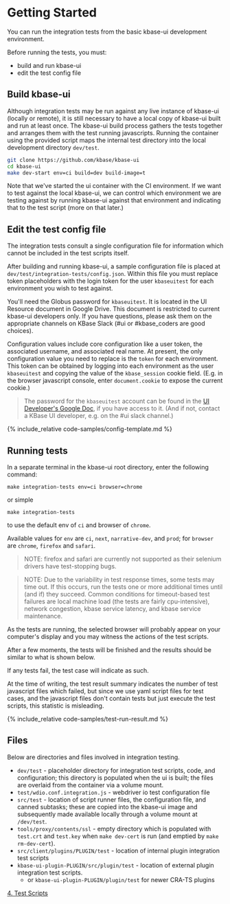 # Getting Started

You can run the integration tests from the basic kbase-ui development environment.

Before running the tests, you must:

- build and run kbase-ui
- edit the test config file

## Build kbase-ui

Although integration tests may be run against any live instance of kbase-ui (locally or remote), it is still necessary to have a local copy of kbase-ui built and run at least once. The kbase-ui build process gathers the tests together and arranges them with the test running javascripts. Running the container using the provided script maps the internal test directory into the local development directory `dev/test`.

```zsh
git clone https://github.com/kbase/kbase-ui
cd kbase-ui
make dev-start env=ci build=dev build-image=t
```

Note that we've started the ui container with the CI environment. If we want to test against the local kbase-ui, we can control which environment we are testing against by running kbase-ui against that environment and indicating that to the test script (more on that later.)

## Edit the test config file

The integration tests consult a single configuration file for information which cannot be included in the test scripts itself.

After building and running kbase-ui, a sample configuration file is placed at `dev/test/integration-tests/config.json`. Within this file you must replace token placeholders with the login token for the user `kbaseuitest` for each environment you wish to test against.

You'll need the Globus password for `kbaseuitest`. It is located in the UI Resource document in Google Drive. This document is restricted to current kbase-ui developers only. If you have questions, please ask them on the appropriate channels on KBase Slack (#ui or #kbase_coders are good choices).

Configuration values include core configuration like a user token, the associated username, and associated real name. At present, the only configuration value you need to replace is the `token` for each environment. This token can be obtained by logging into each environment as the user `kbaseuitest` and copying the value of the `kbase_session` cookie field. (E.g. in the browser javascript console, enter `document.cookie` to expose the current cookie.)

> The password for the `kbaseuitest` account can be found in the [UI Developer's Google Doc](https://docs.google.com/document/d/1SbWTH00TDWuZ5JKclZkEohJxR-digmgkAWE0Gh7uhZw/edit), if you have access to it. (And if not, contact a KBase UI developer, e.g. on the #ui slack channel.)

{% include_relative code-samples/config-template.md %}

## Running tests

In a separate terminal in the kbase-ui root directory, enter the following command:

```text
make integration-tests env=ci browser=chrome
```

or simple

```text
make integration-tests
```

to use the default env of `ci` and browser of `chrome`.

Available values for `env` are `ci`, `next`, `narrative-dev`, and `prod`; for `browser` are `chrome`, `firefox` and `safari`.

> NOTE: firefox and safari are currently not supported as their selenium drivers have test-stopping bugs.

> NOTE: Due to the variability in test response times, some tests may time out. If this occurs, run the tests one or more additional times until (and if) they succeed. Common conditions for timeout-based test failures are local machine load (the tests are fairly cpu-intensive), network congestion, kbase service latency, and kbase service maintenance.

As the tests are running, the selected browser will probably appear on your computer's display and you may witness the actions of the test scripts.

After a few moments, the tests will be finished and the results should be similar to what is shown below.

If any tests fail, the test case will indicate as such.

At the time of writing, the test result summary indicates the number of test javascript files which failed, but since we use yaml script files for test cases, and the javascript files don't contain tests but just execute the test scripts, this statistic is misleading.

{% include_relative code-samples/test-run-result.md %}

## Files

Below are directories and files involved in integration testing.

- `dev/test` - placeholder directory for integration test scripts, code, and configuration; this directory is populated when the ui is built; the files are overlaid from the container via a volume mount.
- `test/wdio.conf.integration.js` - webdriver io test configuration file
- `src/test` - location of script runner files, the configuration file, and canned subtasks; these  are copied into the kbase-ui image and subsequently made available locally through a volume mount at `/dev/test`.
- `tools/proxy/contents/ssl` - empty directory which is populated with `test.crt` and `test.key` when `make dev-cert` is run (and emptied by `make rm-dev-cert`).
- `src/client/plugins/PLUGIN/test` - location of internal plugin integration test scripts
- `kbase-ui-plugin-PLUGIN/src/plugin/test` - location of external plugin integration test scripts.
  - or `kbase-ui-plugin-PLUGIN/plugin/test` for newer CRA-TS plugins


[4. Test Scripts](./4-test-scripts)
